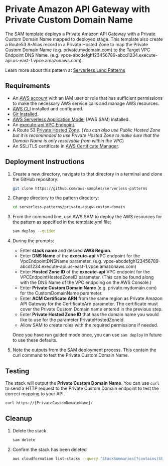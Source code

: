 # Private Amazon API Gateway with Private Custom Domain Name

The SAM template deploys a Private Amazon API Gateway with a Private Custom Domain Name mapped to deployed stage. This template also create a Route53 A-Alias record in a Private Hosted Zone to map the Private Custom Domain Name (e.g. private.mydomain.com) to the Target VPC Endpoint DNS Name. (e.g. vpce-abcdefgh123456789-abcd1234.execute-api.us-east-1.vpce.amazonaws.com).

Learn more about this pattern at [Serverless Land Patterns](https://serverlessland.com/patterns/private-apigw-custom-domain)

## Requirements

* An [AWS account](https://signin.aws.amazon.com/signup?request_type=register) with an IAM user or role that has sufficient permissions to make the necessary AWS service calls and manage AWS resources.
* [AWS CLI](https://docs.aws.amazon.com/cli/latest/userguide/install-cliv2.html) installed and configured.
* [Git Installed](https://git-scm.com/book/en/v2/Getting-Started-Installing-Git).
* [AWS Serverless Application Model](https://docs.aws.amazon.com/serverless-application-model/latest/developerguide/serverless-sam-cli-install.html) (AWS SAM) installed.
* An [execute-api VPC Endpoint](https://docs.aws.amazon.com/vpc/latest/privatelink/interface-endpoints.html).
* A Route 53 [Private Hosted Zone](https://docs.aws.amazon.com/Route53/latest/DeveloperGuide/hosted-zones-private.html). (*You can also use Public Hosted Zone but it is recommnded to use Private Hosted Zone to make sure that the Domain Name is only resolvable from within the VPC*)
* An SSL/TLS certificate in [AWS Certificate Manager](https://docs.aws.amazon.com/apigateway/latest/developerguide/how-to-specify-certificate-for-custom-domain-name.html#how-to-specify-certificate-for-custom-domain-name-setup).

## Deployment Instructions

1. Create a new directory, navigate to that directory in a terminal and clone the GitHub repository:
    ```bash
    git clone https://github.com/aws-samples/serverless-patterns
    ```
2. Change directory to the pattern directory:
    ```bash
    cd serverless-patterns/private-apigw-custom-domain
    ```
3. From the command line, use AWS SAM to deploy the AWS resources for the pattern as specified in the template.yml file:
    ```bash
    sam deploy --guided
    ```
4. During the prompts:
    - Enter **stack name** and desired **AWS Region**.
    - Enter **DNS Name** of the **execute-api** VPC endpoint for the VpcEndpointDNSName parameter. (e.g. vpce-abcdefgh123456789-abcd1234.execute-api.us-east-1.vpce.amazonaws.com)
    - Enter **Hosted Zone ID** of the **execute-api** VPC endpoint for the VPCEndpointHostedZoneID parameter. (This can be found along with the DNS Name of the VPC endpoing on the AWS Console.)
    - Enter **Private Custom Domain Name** (e.g. private.mydomain.com) for the CustomDomainName parameter.
    - Enter **ACM Certificate ARN** from the same region as Private Amazon API Gateway for the CertificateArn parameter. The certificate must cover the Private Custom Domain name entered in the previous step.
    - Enter **Private Hosted Zone ID** that has the domain name you would like to use for the parameter PrivateHostedZoneId. 
    - Allow SAM to create roles with the required permissions if needed.

    Once you have run guided mode once, you can use `sam deploy` in future to use these defaults.

1. Note the outputs from the SAM deployment process. This contain the curl command to test the Private Custom Domain Name.

## Testing

The stack will output the **Private Custom Domain Name**. You can use `curl` to send a HTTP request to the Private Custom Domain endpoint to test the correct mapping to your API.
   
```bash
curl https://{PrivateCustomDomainName}/
```

## Cleanup
 
1. Delete the stack
    ```bash
    sam delete
    ```
1. Confirm the stack has been deleted
    ```bash
    aws cloudformation list-stacks --query "StackSummaries[?contains(StackName,'STACK_NAME')].StackStatus"
    ```
